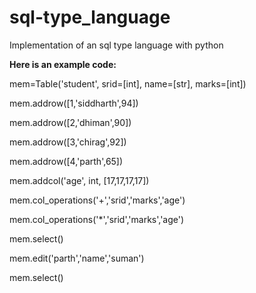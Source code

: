 # sql-type_language
Implementation of an sql type language with python

**Here is an example code:**

mem=Table('student', srid=[int], name=[str], marks=[int])

mem.addrow([1,'siddharth',94])

mem.addrow([2,'dhiman',90])

mem.addrow([3,'chirag',92])

mem.addrow([4,'parth',65])

mem.addcol('age', int, [17,17,17,17])

mem.col_operations('+','srid','marks','age')

mem.col_operations('*','srid','marks','age')

mem.select()

mem.edit('parth','name','suman')

mem.select()
